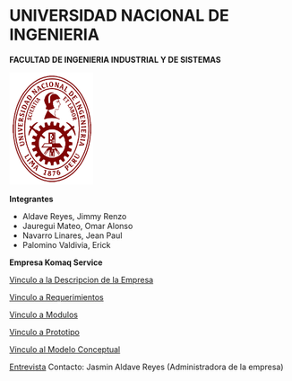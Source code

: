 # UNIVERSIDAD NACIONAL DE INGENIERIA
**FACULTAD DE INGENIERIA INDUSTRIAL Y DE SISTEMAS**

<img src="https://github.com/RenzoAr10/DBD-KomaqService/blob/main/Documentacion%20de%20Soporte/logoUni.png" alt="Texto alternativo" width="150" height="200">

**Integrantes**

- Aldave Reyes, Jimmy Renzo
- Jauregui Mateo, Omar Alonso
- Navarro Linares, Jean Paul
- Palomino Valdivia, Erick

**Empresa Komaq Service**

[Vinculo a la Descripcion de la Empresa](./Informe/01DescripcionEmpresa.md)

[Vinculo a Requerimientos](./Informe/02Requerimientos.md)

[Vinculo a Modulos](./Informe/03Modulos.md)

[Vinculo a Prototipo](./Informe/04Prototipo.md)

[Vinculo al Modelo Conceptual](./Informe/05ModeloConceptual.md)

[Entrevista](https://youtu.be/EyXzugSsWqU)
Contacto: Jasmin Aldave Reyes (Administradora de la empresa)
